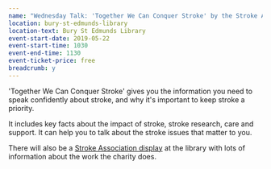 ```yaml
---
name: "Wednesday Talk: 'Together We Can Conquer Stroke' by the Stroke Association"
location: bury-st-edmunds-library
location-text: Bury St Edmunds Library
event-start-date: 2019-05-22
event-start-time: 1030
event-end-time: 1130
event-ticket-price: free
breadcrumb: y
---
```


'Together We Can Conquer Stroke' gives you the information you need to speak confidently about stroke, and why it's important to keep stroke a priority.

It includes key facts about the impact of stroke, stroke research, care and support. It can help you to talk about the stroke issues that matter to you.

There will also be a [Stroke Association display](/events/bury-2019-05-20-stroke-association/) at the library with lots of information about the work the charity does.
